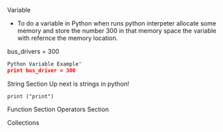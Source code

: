 
Variable 
- To do a variable in Python when runs python interpeter allocate some memory and store the number 300 in that memory space the variable with refernce the memory location.
 
 bus_drivers = 300
 
 

 
```Python 
Python Variable Example"
print bus_driver = 300
```

String Section
Up next is strings in python!

```print ("print")```

Function Section
Operators Section

Collections
